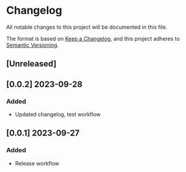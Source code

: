 # Changelog
All notable changes to this project will be documented in this file.

The format is based on [Keep a Changelog](https://keepachangelog.com/en/1.0.0/),
and this project adheres to [Semantic Versioning](https://semver.org/spec/v2.0.0.html).

## [Unreleased]

## [0.0.2] 2023-09-28 
### Added
- Updated changelog, test workflow

## [0.0.1] 2023-09-27 
### Added
- Release workflow